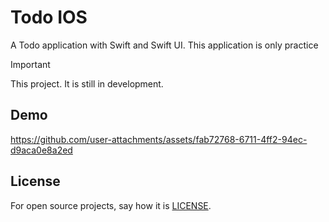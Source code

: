 # Todo IOS

A Todo application with Swift and Swift UI. This application is only practice

> [!IMPORTANT]
> This project. It is still in development.

## Demo


https://github.com/user-attachments/assets/fab72768-6711-4ff2-94ec-d9aca0e8a2ed


## License
For open source projects, say how it is [LICENSE](./LICENSE).
